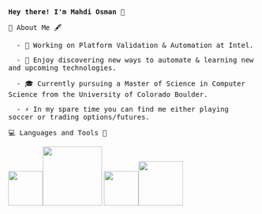 <div>
  <p><samp><b>Hey there! I'm Mahdi Osman</b> 👋</samp></p>
  <p><samp> 📑 About Me 🖋 </samp></p>
  <p><samp> &ensp; - 💼 Working on Platform Validation & Automation at Intel. </samp></p>
  <p><samp> &ensp; - 🤔 Enjoy discovering new ways to automate & learning new and upcoming technologies. </samp></p>
  <p><samp> &ensp; - 🎓 Currently pursuing a Master of Science in Computer Science from the University of Colorado Boulder. </samp></p>
  <p><samp> &ensp; - ⚡️ In my spare time you can find me either playing soccer or trading options/futures. </samp></p>
</div> 

<div>
  <p><samp> 💻 Languages and Tools 🔧 </samp></p>
  <img src="https://i.giphy.com/media/IdyAQJVN2kVPNUrojM/200.webp" width="70"><img src="https://media.giphy.com/media/kH1DBkPNyZPOk0BxrM/giphy.gif" width="120">
  <img src="https://i.giphy.com/media/LMt9638dO8dftAjtco/200.webp" width="70"><img src="https://media.giphy.com/media/SsCYf6DRFJrOpP0IoM/giphy.gif" width="90">
</div> 
